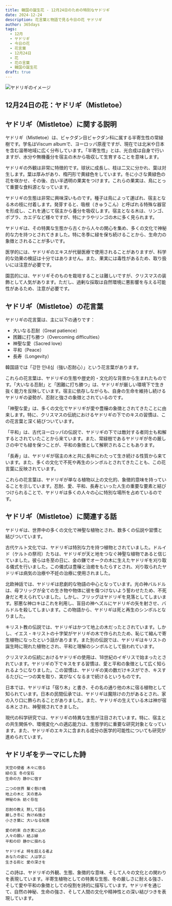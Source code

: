 ```yaml
---
title: 韓国の誕生花 - 12月24日のための特別なヤドリギ
date: 2024-12-24
description: 花言葉と物語で見る今日の花 ヤドリギ
author: 365days
tags:
  - 12月
  - ヤドリギ
  - 今日の花
  - 花言葉
  - 12月24日
  - 花
  - 花の言葉
  - 韓国の誕生花
draft: true
---
```



![ヤドリギのイメージ](#center)


## 12月24日の花：ヤドリギ（Mistletoe）

## ヤドリギ（Mistletoe）に関する説明

ヤドリギ（Mistletoe）は、ビャクダン目ビャクダン科に属する半寄生性の常緑樹です。学名はViscum albumで、ヨーロッパ原産ですが、現在では北米や日本を含む温帯地域に広く分布しています。「半寄生性」とは、光合成は自身で行いますが、水分や無機養分を宿主の木から吸収して生育することを意味します。

ヤドリギの外観は非常に特徴的です。球状に成長し、枝は二又に分かれ、葉は対生します。葉は厚みがあり、楕円形で黄緑色をしています。冬に小さな黄緑色の花を咲かせ、その後、白い半透明の果実をつけます。これらの果実は、鳥にとって重要な食料源となっています。

ヤドリギの生態は非常に興味深いものです。種子は鳥によって運ばれ、宿主となる木の枝に付着します。発芽すると、吸根（きゅうこん）と呼ばれる特殊な器官を形成し、これを通じて宿主から養分を吸収します。宿主となる木は、リンゴ、ポプラ、カエデなど様々ですが、特にナラやリンゴの木に多く見られます。

ヤドリギは、その特異な生態から古くから人々の関心を集め、多くの文化で神秘的な力を持つとされてきました。特に冬季に緑を保ち続けることから、生命力の象徴とされることが多いです。

医学的には、ヤドリギのエキスが代替医療で使用されることがありますが、科学的な効果の検証は十分ではありません。また、果実には毒性があるため、取り扱いには注意が必要です。

園芸的には、ヤドリギそのものを栽培することは難しいですが、クリスマスの装飾として人気があります。ただし、過剰な採取は自然環境に悪影響を与える可能性があるため、注意が必要です。

## ヤドリギ（Mistletoe）の花言葉

ヤドリギの花言葉は、主に以下の通りです：

- 大いなる忍耐（Great patience）
- 困難に打ち勝つ（Overcoming difficulties）
- 神聖な愛（Sacred love）
- 平和（Peace）
- 長寿（Longevity）

韓国語では「강한 인내심（強い忍耐心）」という花言葉があります。

これらの花言葉は、ヤドリギの生態や歴史的・文化的な背景から生まれたものです。「大いなる忍耐」と「困難に打ち勝つ」は、ヤドリギが厳しい環境下で生き抜く能力を反映しています。宿主に依存しながらも、自身の生命を維持し続けるヤドリギの姿勢が、忍耐と強さの象徴とされているのです。

「神聖な愛」は、多くの文化でヤドリギが愛や豊穣の象徴とされてきたことに由来します。特に、クリスマスの伝統におけるヤドリギの下でのキスの習慣は、この花言葉と深く結びついています。

「平和」は、古代ヨーロッパの伝説で、ヤドリギの下では敵対する者同士も和解するとされていたことから来ています。また、常緑樹であるヤドリギが冬の厳しさの中でも緑を保つことが、平和の象徴として解釈されることもあります。

「長寿」は、ヤドリギが宿主の木と共に長年にわたって生き続ける性質から来ています。また、多くの文化で不死や再生のシンボルとされてきたことも、この花言葉に反映されています。

これらの花言葉は、ヤドリギが単なる植物以上の文化的、象徴的意味を持っていることを示しています。忍耐、愛、平和、長寿といった人生の重要な要素と結びつけられることで、ヤドリギは多くの人々の心に特別な場所を占めているのです。

## ヤドリギ（Mistletoe）に関連する話

ヤドリギは、世界中の多くの文化で神聖な植物とされ、数多くの伝説や習慣と結びついています。

古代ケルト文化では、ヤドリギは特別な力を持つ植物とされていました。ドルイド（ケルトの祭司）たちは、ヤドリギが天と地をつなぐ神聖な植物であると信じていました。彼らは冬至の日に、金の鎌でオークの木に生えたヤドリギを刈り取る儀式を行いました。この儀式は豊穣と治癒をもたらすとされ、刈り取られたヤドリギは病気の治療や不妊の治療に使用されました。

北欧神話では、ヤドリギは悲劇的な物語の中心となっています。光の神バルドルは、母フリッグが全ての生き物や物体に彼を傷つけないよう誓わせたため、不死身だと考えられていました。しかし、フリッグはヤドリギを見落としてしまいます。邪悪な神ロキはこれを利用し、盲目の神ヘズルにヤドリギの矢を射させ、バルドルを殺してしまいます。この物語から、ヤドリギは死と再生のシンボルとなりました。

キリスト教の伝説では、ヤドリギはかつて地上の木だったとされています。しかし、イエス・キリストの十字架がヤドリギの木で作られたため、恥じて縮んで寄生植物になったという話があります。また別の伝説では、ヤドリギはキリストの誕生時に現れた植物とされ、平和と理解のシンボルとして扱われています。

クリスマスの伝統におけるヤドリギの使用は、18世紀のイギリスで始まったとされています。ヤドリギの下でキスをする習慣は、愛と平和の象徴として広く知られるようになりました。この習慣は、ヤドリギの実の数だけキスができ、キスするたびに一つの実を取り、実がなくなるまで続けるというものです。

日本では、ヤドリギは「宿り木」と書き、その名の通り他の木に宿る植物として知られています。日本の民間伝承では、ヤドリギは魔除けの力があるとされ、家の入り口に飾られることがありました。また、ヤドリギの生えている木は神が宿る木とされ、神聖視されてきました。

現代の科学研究では、ヤドリギの特異な生態が注目されています。特に、宿主との共生関係や、環境変化への適応能力は、生態学的に重要な研究対象となっています。また、ヤドリギのエキスに含まれる成分の医学的可能性についても研究が進められています。

## ヤドリギをテーマにした詩

    天空の使者 木々に宿る
    緑の玉 冬の宝石
    生命の力 静かに宿す

    二つの世界 繋ぐ懸け橋
    地上の木と 天の恵み
    神秘の糸 紡ぐ存在

    忍耐の教え 黙して語る
    厳しき冬に 負けぬ強さ
    小さき葉に 大いなる知恵

    愛の約束 白き実に込め
    人々の願い 結ぶ縁
    平和の印 静かに揺れる

    ヤドリギよ 時を超える者よ
    あなたの姿に 人は学ぶ
    生きる術と 愛の深さを

この詩は、ヤドリギの外観、生態、象徴的な意味、そして人々の文化との関わりを表現しています。半寄生植物としての特異な生態、冬の厳しさに耐える強さ、そして愛や平和の象徴としての役割を詩的に描写しています。ヤドリギを通じて、自然の神秘、生命の強さ、そして人間の文化や精神性との深い結びつきを表現しています。


